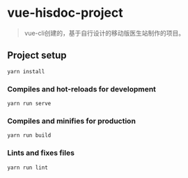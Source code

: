 # vue-hisdoc-project
> vue-cli创建的，基于自行设计的移动版医生站制作的项目。

## Project setup
```
yarn install
```

### Compiles and hot-reloads for development
```
yarn run serve
```

### Compiles and minifies for production
```
yarn run build
```

### Lints and fixes files
```
yarn run lint
```
